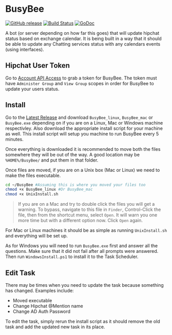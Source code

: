 # BusyBee 

[![GitHub release](https://img.shields.io/github/release/dixonwille/busybee.svg)](https://github.com/dixonwille/busybee/releases/latest) [![Build Status](https://travis-ci.org/dixonwille/busybee.svg?branch=master)](https://travis-ci.org/dixonwille/busybee) [![GoDoc](https://godoc.org/github.com/dixonwille/busybee?status.svg)](https://godoc.org/github.com/dixonwille/busybee)

A bot (or server depending on how far this goes) that will update hipchat status based on exchange calendar. It is being built in a way that it should be able to update any Chatting services status with any calendars events (using interfaces).

## Hipchat User Token

Go to [Account API Access](https://www.hipchat.com/account/api) to grab a token for BusyBee. The token must have `Administer Group` and `View Group` scopes in order for BusyBee to update your users status.

## Install

Go to the [Latest Release](https://github.com/dixonwille/busybee/releases/latest) and download `BusyBee_linux`, `BusyBee_mac` or `BusyBee.exe` depending on if you are on a Linux, Mac or Windows machine respectivley. Also download the appropriate install script for your machine as well. This install script will setup you machine to run BusyBee every 5 minutes.

Once everything is downloaded it is recommended to move both the files somewhere they will be out of the way. A good location may be `%HOME%/BusyBee/` and put them in that folder. 

Once files are moved, if you are on a Unix box (Mac or Linux) we need to make the files executable.

```bash
cd ~/BusyBee #Assuming this is where you moved your files too
chmod +x BusyBee_linux #Or BusyBee_mac
chmod +x UnixInstall.sh
```

> If you are on a Mac and try to double click the files you will get a warning. To bypass, navigate to this file in `Finder`, Control-Click the file, then from the shortcut menu, select `Open`. It will warn you one more time but with a different option now. Click `Open` again.

For Mac or Linux machines it should be as simple as running `UnixInstall.sh` and everything will be set up.

As for Windows you will need to run `BusyBee.exe` first and answer all the questions. Make sure that it did not fail after all prompts were answered. Then run `WindowsInstall.ps1` to install it to the Task Scheduler.

## Edit Task

There may be times when you need to update the task because something has changed. Examples include:

* Moved executable
* Change Hipchat @Mention name
* Change AD Auth Password

To edit the task, simply rerun the install script as it should remove the old task and add the updated new task in its place.